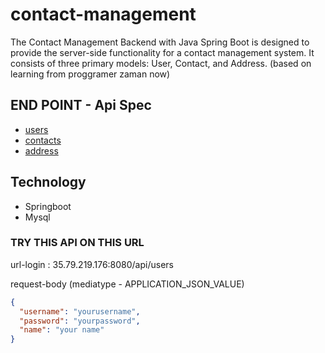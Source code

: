 # contact-management

The Contact Management Backend with Java Spring Boot is designed to provide the server-side functionality for a contact management system. It consists of three primary models: User, Contact, and Address. (based on learning from proggramer zaman now)

## END POINT - Api Spec
* [users](https://github.com/amevide998/contact-management/blob/main/docs/user.md)
* [contacts](https://github.com/amevide998/contact-management/blob/main/docs/contact.md)
* [address](https://github.com/amevide998/contact-management/blob/main/docs/address.md)

## Technology 
* Springboot
* Mysql

### TRY THIS API ON THIS URL
url-login :  35.79.219.176:8080/api/users 

request-body (mediatype - APPLICATION_JSON_VALUE)
```json
{
  "username": "yourusername", 
  "password": "yourpassword",
  "name": "your name"
}

```
